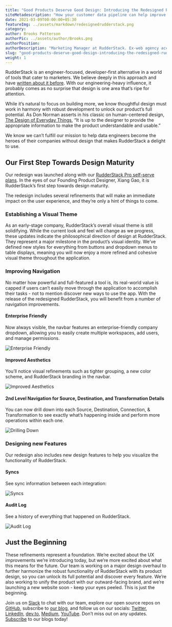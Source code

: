 ```yaml
---
title: "Good Products Deserve Good Design: Introducing the Redesigned RudderStack"
siteMetadescription: "How your customer data pipeline can help improve your data privacy and how to ensure your data privacy with RudderStack."
date: 2021-03-09T00:00:00+05:30
featureImg: ../assets/markdown/redesignedrudderstack.png
category:
author: Brooks Patterson
authorPic: ../assets/author/Brooks.png
authorPosition:
authorDescription: "Marketing Manager at RudderStack. Ex-web agency account manager. Interested in the intersection of design, technology, and business."
slug: "good-products-deserve-good-design-introducing-the-redesigned-rudderstack"
weight: 1
---
```

RudderStack is an engineer-focused, developer-first alternative in a world of tools that cater to marketers. We believe deeply in this approach and have [written about it before](https://rudderstack.com/blog/why-it-needs-to-own-the-cdp). With our engineering-heavy influence, it probably comes as no surprise that design is one area that’s ripe for attention.

While it’s natural to focus on building more, we know thoughtful design must work in harmony with robust development to unlock our product’s full potential. As Don Norman asserts in his classic on human-centered design, [The Design of Everyday Things](https://www.nngroup.com/books/design-everyday-things-revised/), “It is up to the designer to provide the appropriate information to make the product understandable and usable.”

We know we can’t fulfill our mission to help data engineers become the heroes of their companies without design that makes RudderStack a delight to use. 


## Our First Step Towards Design Maturity

Our redesign was launched along with our [RudderStack Pro self-serve plans](https://rudderstack.com/blog/introducing-our-new-rudderstack-pro-self-serve-plans). In the eyes of our Founding Product Designer, Xiang Gao, it is RudderStack’s first step towards design maturity.

The redesign includes several refinements that will make an immediate impact on the user experience, and they’re only a hint of things to come. 


### Establishing a Visual Theme 


As an early-stage company, RudderStack’s overall visual theme is still solidifying. While the current look and feel will change as we progress, these updates indicate the philosophical direction of design at RudderStack. They represent a major milestone in the product’s visual identity. We’ve defined new styles for everything from buttons and dropdown menus to table displays, meaning you will now enjoy a more refined and cohesive visual theme throughout the application. 


### Improving Navigation

No matter how powerful and full-featured a tool is, its real-world value is capped if users can’t easily move through the application to accomplish their tasks - not to mention discover new ways to use the app. With the release of the redesigned RudderStack, you will benefit from a number of navigation improvements. 


#### Enterprise Friendly

Now always visible, the navbar features an enterprise-friendly company dropdown, allowing you to easily create multiple workspaces, add users, and manage permissions. 


    



![Enterprise Friendly](..assets/markdown/image1.png)



#### Improved Aesthetics 

You’ll notice visual refinements such as tighter grouping, a new color scheme, and RudderStack branding in the navbar.






![Improved Aesthetics](..assets/markdown/image5.png)



#### 2nd Level Navigation for Source, Destination, and Transformation Details

You can now drill down into each Source, Destination, Connection, & Transformation to see exactly what’s happening inside and perform more operations within each one. 




![Drilling Down](..assets/markdown/image4.png)



### Designing new Features

Our redesign also includes new design features to help you visualize the functionality of RudderStack. 


#### Syncs 

See sync information between each integration:



![Syncs](..assets/markdown/image6.png)



#### Audit Log

See a history of everything that happened on RudderStack.



![Audit Log](..assets/markdown/image3.png)



## Just the Beginning

These refinements represent a foundation. We’re excited about the UX improvements we’re introducing today, but we’re more excited about what this means for the future. Our team is working on a major design overhaul to further harmonize the robust functionality of RudderStack with its product design, so you can unlock its full potential and discover every feature. We’re also working to unify the product with our outward-facing brand, and we’re launching a new website soon - keep your eyes peeled. This is just the beginning.



Join us on [Slack](https://resources.rudderstack.com/join-rudderstack-slack) to chat with our team, explore our open source repos on [GitHub](https://github.com/rudderlabs), subscribe to [our blog](https://rudderstack.com/blog/), and follow us on our socials: [Twitter](https://twitter.com/RudderStack), [LinkedIn](https://www.linkedin.com/company/rudderlabs/), [dev.to](https://dev.to/rudderstack), [Medium](https://rudderstack.medium.com/), [YouTube](https://www.youtube.com/channel/UCgV-B77bV_-LOmKYHw8jvBw). Don’t miss out on any updates. [Subscribe](https://rudderstack.com/blog/) to our blogs today!
